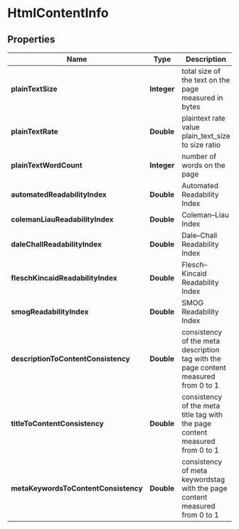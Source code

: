 # HtmlContentInfo


## Properties

| Name | Type | Description | Notes |
|------------ | ------------- | ------------- | -------------|
**plainTextSize** | **Integer** | total size of the text on the page measured in bytes |[optional]|
**plainTextRate** | **Double** | plaintext rate value<br>plain_text_size to size ratio |[optional]|
**plainTextWordCount** | **Integer** | number of words on the page |[optional]|
**automatedReadabilityIndex** | **Double** | Automated Readability Index |[optional]|
**colemanLiauReadabilityIndex** | **Double** | Coleman–Liau Index |[optional]|
**daleChallReadabilityIndex** | **Double** | Dale–Chall Readability Index |[optional]|
**fleschKincaidReadabilityIndex** | **Double** | Flesch–Kincaid Readability Index |[optional]|
**smogReadabilityIndex** | **Double** | SMOG Readability Index |[optional]|
**descriptionToContentConsistency** | **Double** | consistency of the meta description tag with the page content<br>measured from 0 to 1 |[optional]|
**titleToContentConsistency** | **Double** | consistency of the meta title tag with the page content<br>measured from 0 to 1 |[optional]|
**metaKeywordsToContentConsistency** | **Double** | consistency of meta keywordstag with the page content<br>measured from 0 to 1 |[optional]|